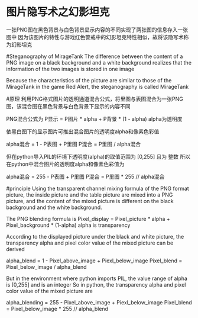 # 图片隐写术之幻影坦克
一张PNG图在黑色背景与白色背景显示内容的不同实现了两张图的信息存入一张图中
因为该图片的特性与游戏红色警戒中的幻影坦克特性相似，故将该隐写术称为幻影坦克

#Steganography of MirageTank
The difference between the content of a PNG image on a black background and a white background realizes that the information of the two images is stored in one image

Because the characteristics of the picture are similar to those of the MirageTank in the game Red Alert, the steganography is called MirageTank

#原理
利用PNG格式图片的透明通道混合公式，将里图与表图混合为一张PNG图，该混合图在黑色背景与白色背景下显示的内容不同

PNG混合公式为 P显示 = P图片 * alpha + P背景 * (1 - alpha)
alpha为透明度

依黑白图下的显示图片可推出混合图片的透明度alpha和像素色彩值

alpha混合 = 1 - P表图 + P里图
P混合 =  P里图 / alpha混合

但在python导入PIL的环境下透明度(alpha)的取值范围为 [0,255] 且为 整数
所以在python中混合图片的透明度alpha和像素色彩值为

alpha混合 = 255 - P表图 + P里图
P混合 =  P里图 * 255 // alpha混合 

#principle
Using the transparent channel mixing formula of the PNG format picture, the inside picture and the table picture are mixed into a PNG picture, and the content of the mixed picture is different on the black background and the white background.

The PNG blending formula is Pixel_display = Pixel_picture * alpha + Pixel_background * (1-alpha)
alpha is transparency

According to the displayed picture under the black and white picture, the transparency alpha and pixel color value of the mixed picture can be derived

alpha_blend = 1 - Pixel_above_image + Piexl_below_image
Pixel_blend = Pixel_below_image / alpha_blend

But in the environment where python imports PIL, the value range of alpha is [0,255] and is an integer
So in python, the transparency alpha and pixel color value of the mixed picture are

alpha_blending = 255 - Pixel_above_image + Piexl_below_image
Pixel_blend = Pixel_below_image * 255 // alpha_blend

